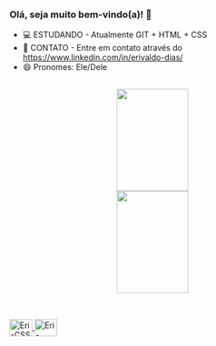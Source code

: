 ### Olá, seja muito bem-vindo(a)! 👋

- 💻 ESTUDANDO - Atualmente GIT + HTML + CSS 
- 💬 CONTATO - Entre em contato através do https://www.linkedin.com/in/erivaldo-dias/
- 😄 Pronomes: Ele/Dele

 ##

<div align="center">
  <a href="https://github.com/eridiass">
  <img height="180em" width="50%" src="https://github-readme-stats.vercel.app/api?username=eridiass&show_icons=true&theme=algolia&include_all_commits=true&count_private=true"/>
  <img height="180em" width="50%" src="https://github-readme-stats.vercel.app/api/top-langs/?username=eridiass&layout=compact&langs_count=7&theme=algolia"/>
</div>

 ##

<div style="display: inline_block"><br>
<img align="center" alt="Eri-CSS" height="30" width="40" src="https://cdn.jsdelivr.net/gh/devicons/devicon/icons/css3/css3-original.svg"/>
<img align="center" alt="Eri-HTML" height="30" width="40" src="https://cdn.jsdelivr.net/gh/devicons/devicon/icons/html5/html5-original.svg"/>             
</div>

 ##


